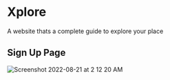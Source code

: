 # Xplore
 A website thats a complete guide to explore your place
 
 ## Sign Up Page
 ![Screenshot 2022-08-21 at 2 12 20 AM](https://user-images.githubusercontent.com/83490034/185765381-bd8a3ffa-8c41-494f-865e-0600c8ebdf41.png)

